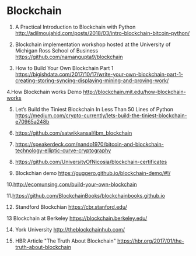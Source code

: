 # Blockchain
1. A Practical Introduction to Blockchain with Python
 http://adilmoujahid.com/posts/2018/03/intro-blockchain-bitcoin-python/
 
2. Blockchain implementation workshop hosted at the University of Michigan Ross School of Business
https://github.com/namangupta9/blockchain

3. How to Build Your Own Blockchain Part 1  https://bigishdata.com/2017/10/17/write-your-own-blockchain-part-1-creating-storing-syncing-displaying-mining-and-proving-work/

4.How Blockchain works Demo  http://blockchain.mit.edu/how-blockchain-works

5. Let’s Build the Tiniest Blockchain In Less Than 50 Lines of Python https://medium.com/crypto-currently/lets-build-the-tiniest-blockchain-e70965a248b

6. https://github.com/satwikkansal/ibm_blockchain

7. https://speakerdeck.com/nando1970/bitcoin-and-blockchain-technology-elliptic-curve-cryptography

8. https://github.com/UniversityOfNicosia/blockchain-certificates

9. Blockchian demo https://guggero.github.io/blockchain-demo/#!/

10.http://ecomunsing.com/build-your-own-blockchain

11.https://github.com/BlockchainBooks/blockchainbooks.github.io

12. Standford Blockchian https://cbr.stanford.edu/

13 Blockchain at Berkeley https://blockchain.berkeley.edu/

14. York University http://theblockchainhub.com/

15. HBR Article  "The Truth About Blockchain"  https://hbr.org/2017/01/the-truth-about-blockchain

